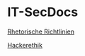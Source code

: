 # IT-SecDocs
[Rhetorische Richtlinien](rhetorische_richtlinien.md)

[Hackerethik](https://www.ccc.de/de/hackerethik)